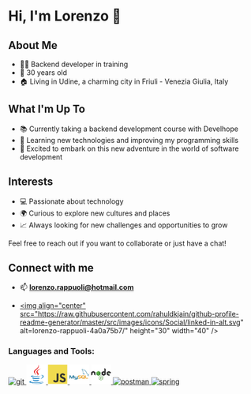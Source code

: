 # Hi, I'm Lorenzo 👋

## About Me
- 🧑‍💻 Backend developer in training
- 🎂 30 years old
- 🏠 Living in Udine, a charming city in Friuli - Venezia Giulia, Italy

## What I'm Up To
- 📚 Currently taking a backend development course with Develhope
- 🌱 Learning new technologies and improving my programming skills
- 🚀 Excited to embark on this new adventure in the world of software development

## Interests
- 💻 Passionate about technology
- 🌍 Curious to explore new cultures and places
- 📈 Always looking for new challenges and opportunities to grow

Feel free to reach out if you want to collaborate or just have a chat!


## Connect with me

- 📫  **lorenzo.rappuoli@hotmail.com**
    
- <a href="https://www.linkedin.com/in/lorenzo-rappuoli-4a0a75b7/" target="blank"><img align="center" src="https://raw.githubusercontent.com/rahuldkjain/github-profile-readme-generator/master/src/images/icons/Social/linked-in-alt.svg" alt=lorenzo-rappuoli-4a0a75b7/" height="30" width="40" /></a>
</p>

<h3 align="left">Languages and Tools:</h3>
<p align="left"> <a href="https://git-scm.com/" target="_blank" rel="noreferrer"> <img src="https://www.vectorlogo.zone/logos/git-scm/git-scm-icon.svg" alt="git" width="40" height="40"/> </a> <a href="https://www.java.com" target="_blank" rel="noreferrer"> <img src="https://raw.githubusercontent.com/devicons/devicon/master/icons/java/java-original.svg" alt="java" width="40" height="40"/> </a> <a href="https://developer.mozilla.org/en-US/docs/Web/JavaScript" target="_blank" rel="noreferrer"> <img src="https://raw.githubusercontent.com/devicons/devicon/master/icons/javascript/javascript-original.svg" alt="javascript" width="40" height="40"/> </a> <a href="https://www.mysql.com/" target="_blank" rel="noreferrer"> <img src="https://raw.githubusercontent.com/devicons/devicon/master/icons/mysql/mysql-original-wordmark.svg" alt="mysql" width="40" height="40"/> </a> <a href="https://nodejs.org" target="_blank" rel="noreferrer"> <img src="https://raw.githubusercontent.com/devicons/devicon/master/icons/nodejs/nodejs-original-wordmark.svg" alt="nodejs" width="40" height="40"/> </a> <a href="https://postman.com" target="_blank" rel="noreferrer"> <img src="https://www.vectorlogo.zone/logos/getpostman/getpostman-icon.svg" alt="postman" width="40" height="40"/> </a> <a href="https://spring.io/" target="_blank" rel="noreferrer"> <img src="https://www.vectorlogo.zone/logos/springio/springio-icon.svg" alt="spring" width="40" height="40"/> </a> </p>
